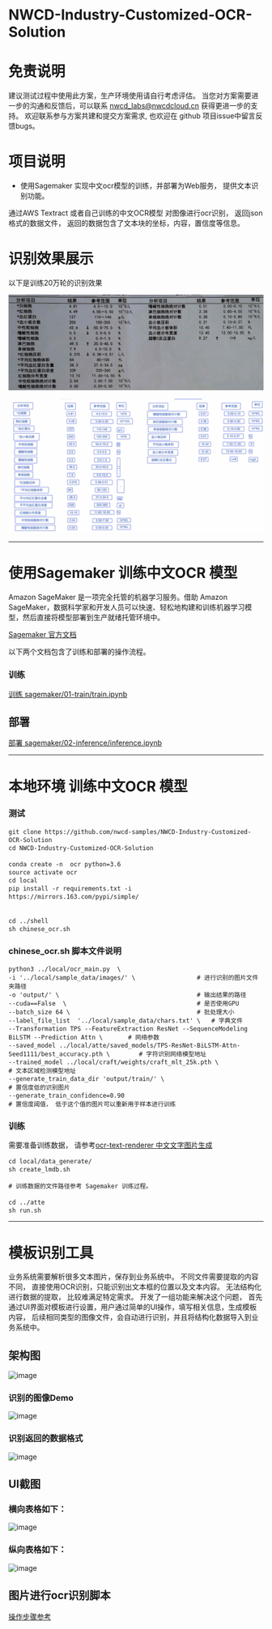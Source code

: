# NWCD-Industry-Customized-OCR-Solution

# 免责说明
建议测试过程中使用此方案，生产环境使用请自行考虑评估。
当您对方案需要进一步的沟通和反馈后，可以联系 nwcd_labs@nwcdcloud.cn 获得更进一步的支持。
欢迎联系参与方案共建和提交方案需求, 也欢迎在 github 项目issue中留言反馈bugs。



#  项目说明
* 使用Sagemaker 实现中文ocr模型的训练，并部署为Web服务， 提供文本识别功能。 


通过AWS Textract 或者自己训练的中文OCR模型 对图像进行ocr识别， 返回json格式的数据文件， 返回的数据包含了文本块的坐标，内容，置信度等信息。


# 识别效果展示

以下是训练20万轮的识别效果

![image](./images/008.jpg)

![image](./images/007.jpg)





---------------------------------
# 使用Sagemaker 训练中文OCR 模型

Amazon SageMaker 是一项完全托管的机器学习服务。借助 Amazon SageMaker，数据科学家和开发人员可以快速、轻松地构建和训练机器学习模型，然后直接将模型部署到生产就绪托管环境中。

[Sagemaker 官方文档](https://docs.aws.amazon.com/zh_cn/sagemaker/latest/dg/whatis.html)

以下两个文档包含了训练和部署的操作流程。

### 训练

[训练 sagemaker/01-train/train.ipynb](./sagemaker/01-train/train.ipynb)


## 部署

[部署 sagemaker/02-inference/inference.ipynb](./sagemaker/02-inference/inference.ipynb)


---------------------------------
# 本地环境 训练中文OCR 模型

### 测试

```
git clone https://github.com/nwcd-samples/NWCD-Industry-Customized-OCR-Solution
cd NWCD-Industry-Customized-OCR-Solution

conda create -n  ocr python=3.6
source activate ocr
cd local
pip install -r requirements.txt -i https://mirrors.163.com/pypi/simple/ 


cd ../shell
sh chinese_ocr.sh

```

### chinese_ocr.sh 脚本文件说明

```shell script
python3 ../local/ocr_main.py  \           
-i '../local/sample_data/images/' \                 # 进行识别的图片文件夹路径
-o 'output/' \                                      # 输出结果的路径
--cuda==False  \                                    # 是否使用GPU
--batch_size 64 \                                   # 批处理大小
--label_file_list  '../local/sample_data/chars.txt' \   # 字典文件
--Transformation TPS --FeatureExtraction ResNet --SequenceModeling BiLSTM --Prediction Attn \       # 网络参数
--saved_model ../local/atte/saved_models/TPS-ResNet-BiLSTM-Attn-Seed1111/best_accuracy.pth \        # 字符识别网络模型地址
--trained_model ../local/craft/weights/craft_mlt_25k.pth \                                          # 文本区域检测模型地址
--generate_train_data_dir 'output/train/' \                                                         # 置信度低的识别图片
--generate_train_confidence=0.90                                                                    # 置信度阈值， 低于这个值的图片可以重新用于样本进行训练
```




### 训练

需要准备训练数据， 请参考[ocr-text-renderer 中文文字图片生成](https://github.com/dikers/ocr-text-renderer)


```
cd local/data_generate/
sh create_lmdb.sh

# 训练数据的文件路径参考 Sagemaker 训练过程。 

cd ../atte
sh run.sh

```


-------------------------------
# 模板识别工具


业务系统需要解析很多文本图片，保存到业务系统中。 不同文件需要提取的内容不同， 直接使用OCR识别，只能识别出文本框的位置以及文本内容。
 无法结构化进行数据的提取， 比较难满足特定需求。 
 开发了一组功能来解决这个问题， 首先通过UI界面对模板进行设置，用户通过简单的UI操作，填写相关信息，生成模板内容， 后续相同类型的图像文件，会自动进行识别，并且将结构化数据导入到业务系统中。 


## 架构图 
![image](./images/000.jpg)


### 识别的图像Demo
![image](./images/002.jpg)

### 识别返回的数据格式
![image](./images/006.jpg)


## UI截图

### 横向表格如下：  
![image](./images/005.jpg)

### 纵向表格如下：  
![image](./images/001.jpg)


## 图片进行ocr识别脚本

[操作步骤参考](./ocr_template/README.md)